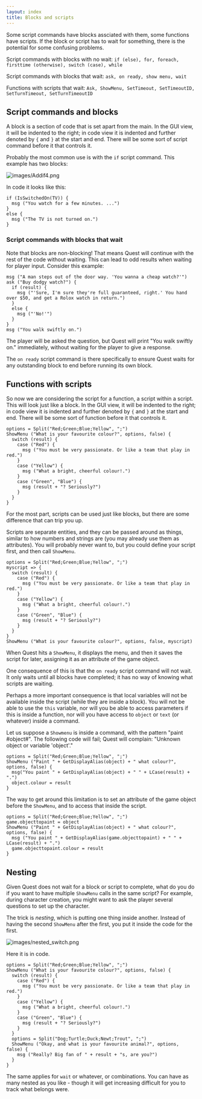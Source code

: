 ```yaml
---
layout: index
title: Blocks and scripts
---
```



Some script commands have blocks assciated with them, some functions have scripts. If the block or script has to wait for something, there is the potential for some confusing problems.

Script commands with blocks with no wait: `if (else), for, foreach, firsttime (otherwise), switch (case), while`

Script commands with blocks that wait: `ask, on ready, show menu, wait`

Functions with scripts that wait: `Ask, ShowMenu, SetTimeout, SetTimeoutID, SetTurnTimeout, SetTurnTimeoutID`


Script commands and blocks
--------------------------

A block is a section of code that is set apart from the main. In the GUI view, it will be indented to the right; in code view it is indented and further denoted by `{` and `}` at the start and end. There will be some sort of script command before it that controls it.

Probably the most common use is with the `if` script command. This example has two blocks:

![](images/Addif4.png "images/Addif4.png")

In code it looks like this:

```
if (IsSwitchedOn(TV)) {
  msg ("You watch for a few minutes. ...")
}
else {
  msg ("The TV is not turned on.")
}
```

### Script commands with blocks that wait

Note that blocks are non-blocking! That means Quest will continue with the rest of the code without waiting. This can lead to odd results when waiting for player input. Consider this example:

```
msg ("A man steps out of the door way. 'You wanna a cheap watch?'")
ask ("Buy dodgy watch?") {
  if (result) {
    msg ("'Sure, I'm sure they're full guaranteed, right.' You hand over $50, and get a Rolox watch in return.")
  }
  else {
    msg ("'No!'")
  }
}
msg ("You walk swiftly on.")
```

The player will be asked the question, but Quest will print "You walk swiftly on." immediately, without waiting for the player to give a response.

The `on ready` script command is there specifically to ensure Quest waits for any outstanding block to end before running its own block.


Functions with scripts
----------------------

So now we are considering the script for a function, a script within a script. This will look just like a block. In the GUI view, it will be indented to the right; in code view it is indented and further denoted by `{` and `}` at the start and end. There will be some sort of function before it that controls it.

```
options = Split("Red;Green;Blue;Yellow", ";")
ShowMenu ("What is your favourite colour?", options, false) {
  switch (result) {
    case ("Red") {
      msg ("You must be very passionate. Or like a team that play in red.")
    }
    case ("Yellow") {
      msg ("What a bright, cheerful colour!.")
    }
    case ("Green", "Blue") {
      msg (result + "? Seriously?")
    }
  }
}
```

For the most part, scripts can be used just like blocks, but there are some difference that can trip you up.

Scripts are separate entities, and they can be passed around as things, similar to how numbers and strings are (you may already use them as attributes). You will probably never want to, but you could define your script first, and then call `ShowMenu`.

```
options = Split("Red;Green;Blue;Yellow", ";")
myscript => {
  switch (result) {
    case ("Red") {
      msg ("You must be very passionate. Or like a team that play in red.")
    }
    case ("Yellow") {
      msg ("What a bright, cheerful colour!.")
    }
    case ("Green", "Blue") {
      msg (result + "? Seriously?")
    }
  }
}
ShowMenu ("What is your favourite colour?", options, false, myscript)
```

When Quest hits a `ShowMenu`, it displays the menu, and then it saves the script for later, assigning it as an attribute of the game object.

One consequence of this is that the `on ready` script command will not wait. It only waits until all blocks have completed; it has no way of knowing what scripts are waiting.

Perhaps a more important consequence is that local variables will not be available inside the script (while they are inside a block). You will not be able to use the `this` variable, nor will you be able to access parameters if this is inside a function, nor will you have access to `object` or `text` (or whatever) inside a command.

Let us suppose a `Showmenu` is inside a command, with the pattern "paint #object#". The following code will fail; Quest will complain: "Unknown object or variable 'object'."

    options = Split("Red;Green;Blue;Yellow", ";")
    ShowMenu ("Paint " + GetDisplayAlias(object) + " what colour?", options, false) {
      msg("You paint " + GetDisplayAlias(object) + " " + LCase(result) + ".")
      object.colour = result
    }

The way to get around this limitation is to set an attribute of the game object before the `ShowMenu`, and to access that inside the script.

```
options = Split("Red;Green;Blue;Yellow", ";")
game.objecttopaint = object
ShowMenu ("Paint " + GetDisplayAlias(object) + " what colour?", options, false) {
  msg ("You paint " + GetDisplayAlias(game.objecttopaint) + " " + LCase(result) + ".")
  game.objecttopaint.colour = result
}
```

Nesting
-------

Given Quest does not wait for a block or script to complete, what do you do if you want to have multiple `ShowMenu` calls in the same script? For example, during character creation, you might want to ask the player several questions to set up the character.

The trick is _nesting_, which is putting one thing inside another. Instead of having the second `ShowMenu` after the first, you put it inside the code for the first.

![](images/nested_switch.png "images/nested_switch.png")

Here it is in code.

```
options = Split("Red;Green;Blue;Yellow", ";")
ShowMenu ("What is your favourite colour?", options, false) {
  switch (result) {
    case ("Red") {
      msg ("You must be very passionate. Or like a team that play in red.")
    }
    case ("Yellow") {
      msg ("What a bright, cheerful colour!.")
    }
    case ("Green", "Blue") {
      msg (result + "? Seriously?")
    }
  }
  options = Split("Dog;Turtle;Duck;Newt;Trout", ";")
  ShowMenu ("Okay, and what is your favourite animal?", options, false) {
    msg ("Really? Big fan of " + result + "s, are you?")
  }
}
```

The same applies for `wait` or whatever, or combinations. You can have as many nested as you like - though it will get increasing difficult for you to track what belongs were.
